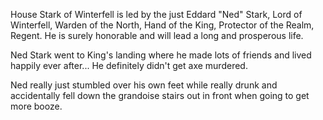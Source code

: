 House Stark of Winterfell is led by the just Eddard "Ned" Stark, Lord of
Winterfell, Warden of the North, Hand of the King, Protector of the Realm,
Regent.  He is surely honorable and will lead a long and prosperous life.

Ned Stark went to King's landing where he made lots of friends and lived
happily ever after...  He definitely didn't get axe murdered.

Ned really just stumbled over his own feet while really drunk and accidentally fell down the grandoise stairs out in front when going to get more booze.
